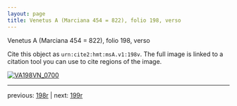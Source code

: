 ```yaml
---
layout: page
title: Venetus A (Marciana 454 = 822), folio 198, verso
---
```


Venetus A (Marciana 454 = 822), folio 198, verso

Cite this object as `urn:cite2:hmt:msA.v1:198v`.  The full image is linked to a citation tool you can use to cite regions of the image.

[![VA198VN_0700](http://www.homermultitext.org/iipsrv?IIIF=/project/homer/pyramidal/deepzoom/hmt/vaimg/2017a/VA198VN_0700.tif/full/800,/0/default.jpg)](http://www.homermultitext.org/ict2/?urn=urn:cite2:hmt:vaimg.2017a:VA198VN_0700) 

---

previous:  [198r](../198r/) | next: [199r](../199r/)